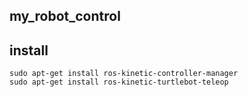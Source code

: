 ## my_robot_control

## install

```
sudo apt-get install ros-kinetic-controller-manager
sudo apt-get install ros-kinetic-turtlebot-teleop
```